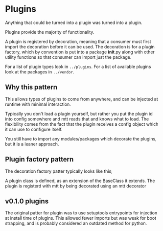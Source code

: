 # Plugins

Anything that could be turned into a plugin was turned into a plugin.

Plugins provide the majority of functionality.

A plugin is registered by decoration, meaning that a consumer must first import
the decoration before it can be used. The decoration is for a plugin factory,
which by convention is put into a package __init__.py along with other utility
functions so that consumer can import just the package.

For a list of plugin types look in `../plugins`.
For a list of available plugins look at the packages in `../vendor`.

## Why this pattern

This allows types of plugins to come from anywhere, and can be injected at runtime
with minimal interaction.

Typically you don't load a plugin yourself, but rather you put the plugin id
into config somewhere and mtt reads that and knows what to load.
The flexibility comes from the fact that the plugin receives a config object
which it can use to configure itself.

You still have to import any modules/packages which decorate the plugins,
but it is a leaner approach.

## Plugin factory pattern

The decoration factory patter typically looks like this;

A plugin class is defined, as an extension of the BaseClass it extends.  The
plugin is registerd with mtt by being decorated using an mtt decorator 


## v0.1.0 plugins

The original patter for plugin was to use setuptools entrypoints for injection
at install time of plugins.  This allowed fewer imports but was weak for boot
strapping, and is probably considered an outdated method for python.
